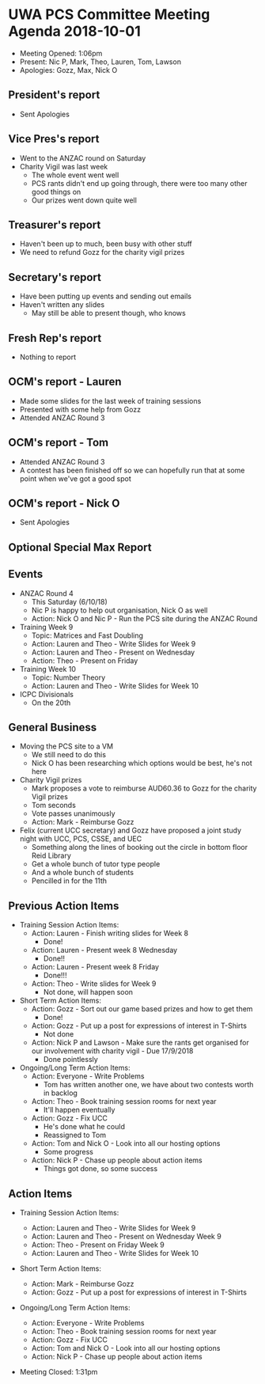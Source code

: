 # UWA PCS Committee Meeting Agenda 2018-10-01
 - Meeting Opened: 1:06pm
 - Present: Nic P, Mark, Theo, Lauren, Tom, Lawson
 - Apologies: Gozz, Max, Nick O

## President's report
 - Sent Apologies
## Vice Pres's report
 - Went to the ANZAC round on Saturday
 - Charity Vigil was last week
   - The whole event went well
   - PCS rants didn't end up going through, there were too many other good things on
   - Our prizes went down quite well
## Treasurer's report
 - Haven't been up to much, been busy with other stuff
 - We need to refund Gozz for the charity vigil prizes
## Secretary's report
 - Have been putting up events and sending out emails
 - Haven't written any slides
   - May still be able to present though, who knows
## Fresh Rep's report
 - Nothing to report
## OCM's report - Lauren
 - Made some slides for the last week of training sessions
 - Presented with some help from Gozz
 - Attended ANZAC Round 3
## OCM's report - Tom
 - Attended ANZAC Round 3
 - A contest has been finished off so we can hopefully run that at some point when we've got a good spot
## OCM's report - Nick O
 - Sent Apologies
## Optional Special Max Report
## Events
 - ANZAC Round 4
   - This Saturday (6/10/18)
   - Nic P is happy to help out organisation, Nick O as well
   - Action: Nick O and Nic P - Run the PCS site during the ANZAC Round
 - Training Week 9
   - Topic: Matrices and Fast Doubling
   - Action: Lauren and Theo - Write Slides for Week 9
   - Action: Lauren and Theo - Present on Wednesday
   - Action: Theo - Present on Friday
 - Training Week 10
   - Topic: Number Theory
   - Action: Lauren and Theo - Write Slides for Week 10
 - ICPC Divisionals
   - On the 20th
## General Business
 - Moving the PCS site to a VM
   - We still need to do this
   - Nick O has been researching which options would be best, he's not here
 - Charity Vigil prizes
   - Mark proposes a vote to reimburse AUD60.36 to Gozz for the charity Vigil prizes
   - Tom seconds
   - Vote passes unanimously
   - Action: Mark - Reimburse Gozz
 - Felix (current UCC secretary) and Gozz have proposed a joint study night with UCC, PCS, CSSE, and UEC
   - Something along the lines of booking out the circle in bottom floor Reid Library
   - Get a whole bunch of tutor type people
   - And a whole bunch of students
   - Pencilled in for the 11th
## Previous Action Items
 - Training Session Action Items:
   - Action: Lauren - Finish writing slides for Week 8
     - Done!
   - Action: Lauren - Present week 8 Wednesday
     - Done!!
   - Action: Lauren - Present week 8 Friday
     - Done!!!
   - Action: Theo - Write slides for Week 9
     - Not done, will happen soon
 - Short Term Action Items:
   - Action: Gozz - Sort out our game based prizes and how to get them
     - Done!
   - Action: Gozz - Put up a post for expressions of interest in T-Shirts
     - Not done
   - Action: Nick P and Lawson - Make sure the rants get organised for our involvement with charity vigil - Due 17/9/2018
     - Done pointlessly
 - Ongoing/Long Term Action Items:
   - Action: Everyone - Write Problems
     - Tom has written another one, we have about two contests worth in backlog
   - Action: Theo - Book training session rooms for next year
     - It'll happen eventually
   - Action: Gozz - Fix UCC
     - He's done what he could
     - Reassigned to Tom
   - Action: Tom and Nick O - Look into all our hosting options
     - Some progress
   - Action: Nick P - Chase up people about action items
     - Things got done, so some success
## Action Items 
 - Training Session Action Items:
   - Action: Lauren and Theo - Write Slides for Week 9
   - Action: Lauren and Theo - Present on Wednesday Week 9
   - Action: Theo - Present on Friday Week 9
   - Action: Lauren and Theo - Write Slides for Week 10
 - Short Term Action Items:
   - Action: Mark - Reimburse Gozz
   - Action: Gozz - Put up a post for expressions of interest in T-Shirts
 - Ongoing/Long Term Action Items:
   - Action: Everyone - Write Problems
   - Action: Theo - Book training session rooms for next year
   - Action: Gozz - Fix UCC
   - Action: Tom and Nick O - Look into all our hosting options
   - Action: Nick P - Chase up people about action items

 - Meeting Closed: 1:31pm
